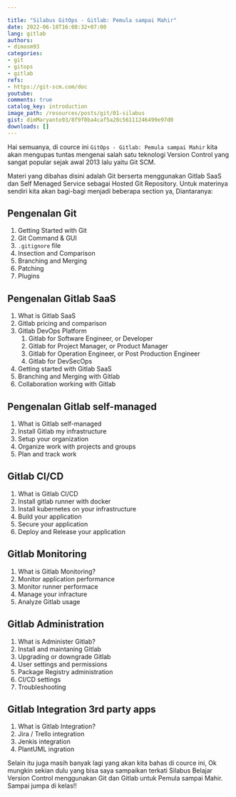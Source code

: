 ```yaml
---

title: "Silabus GitOps - Gitlab: Pemula sampai Mahir"
date: 2022-06-18T16:08:32+07:00
lang: gitlab
authors:
- dimasm93
categories:
- git
- gitops
- gitlab
refs: 
- https://git-scm.com/doc
youtube: 
comments: true
catalog_key: introduction
image_path: /resources/posts/git/01-silabus
gist: dimMaryanto93/8f9f0ba4caf5a28c56111246499e97d0
downloads: []
---
```


Hai semuanya, di cource ini `GitOps - Gitlab: Pemula sampai Mahir` kita akan mengupas tuntas mengenai salah satu teknologi Version Control yang sangat popular sejak awal 2013 lalu yaitu Git SCM.

Materi yang dibahas disini adalah Git berserta menggunakan Gitlab SaaS dan Self Menaged Service sebagai Hosted Git Repository. Untuk materinya sendiri kita akan bagi-bagi menjadi beberapa section ya, Diantaranya:

<!--more-->

## Pengenalan Git

1. Getting Started with Git
2. Git Command & GUI
3. `.gitignore` file
4. Insection and Comparison
5. Branching and Merging
6. Patching
7. Plugins

## Pengenalan Gitlab SaaS

1. What is Gitlab SaaS
2. Gitlab pricing and comparison
3. Gitlab DevOps Platform
    1. Gitlab for Software Engineer, or Developer
    2. Gitlab for Project Manager, or Product Manager
    3. Gitlab for Operation Engineer, or Post Production Engineer
    4. Gitlab for DevSecOps
4. Getting started with Gitlab SaaS
5. Branching and Merging with Gitlab
6. Collaboration working with Gitlab

## Pengenalan Gitlab self-managed

1. What is Gitlab self-managed
2. Install Gitlab my infrastructure
3. Setup your organization
4. Organize work with projects and groups
5. Plan and track work

## Gitlab CI/CD

1. What is Gitlab CI/CD
2. Install gitlab runner with docker
3. Install kubernetes on your infrastructure
4. Build your application
5. Secure your application
6. Deploy and Release your application

## Gitlab Monitoring

1. What is Gitlab Monitoring?
2. Monitor application performance
3. Monitor runner performace
4. Manage your infracture
5. Analyze Gitlab usage

## Gitlab Administration

1. What is Administer Gitlab?
2. Install and maintaning Gitlab
3. Upgrading or downgrade Gitlab
4. User settings and permissions
5. Package Registry administration
6. CI/CD settings
7. Troubleshooting

## Gitlab Integration 3rd party apps

1. What is Gitlab Integration?
2. Jira / Trello integration
3. Jenkis integration
4. PlantUML ingration

Selain itu juga masih banyak lagi yang akan kita bahas di cource ini, Ok mungkin sekian dulu yang bisa saya sampaikan terkati Silabus Belajar Version Control menggunakan Git dan Gitlab untuk Pemula sampai Mahir. Sampai jumpa di kelas!!